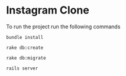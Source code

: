 # Instagram Clone

To run the project run the following commands

```
bundle install
```

```
rake db:create
```

```
rake db:migrate
```

```
rails server
```
